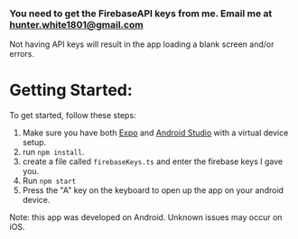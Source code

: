 ### You need to get the FirebaseAPI keys from me. Email me at hunter.white1801@gmail.com

Not having API keys will result in the app loading a blank screen and/or errors.

# Getting Started:

To get started, follow these steps:

1. Make sure you have both [Expo](https://expo.dev/tools) and [Android Studio](https://developer.android.com/studio) with a virtual device setup.
2. run `npm install`.
3. create a file called `firebaseKeys.ts` and enter the firebase keys I gave you.
4. Run `npm start`
5. Press the "A" key on the keyboard to open up the app on your android device.

Note: this app was developed on Android. Unknown issues may occur on iOS.
